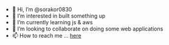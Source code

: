- 👋 Hi, I’m @sorakor0830
- 👀 I’m interested in built something up
- 🌱 I’m currently learning js & aws
- 💞️ I’m looking to collaborate on doing some web applications
- 📫 How to reach me ... [here](https://github.com/sorakor0830)

<!---
sorakor0830/sorakor0830 is a ✨ special ✨ repository because its `README.md` (this file) appears on your GitHub profile.
You can click the Preview link to take a look at your changes.
--->
